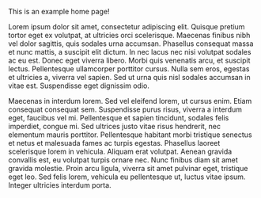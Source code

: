 This is an example home page!

Lorem ipsum dolor sit amet, consectetur adipiscing elit. Quisque pretium tortor eget ex volutpat, at ultricies orci scelerisque. Maecenas finibus nibh vel dolor sagittis, quis sodales urna accumsan. Phasellus consequat massa et nunc mattis, a suscipit elit dictum. In nec lacus nec nisi volutpat sodales ac eu est. Donec eget viverra libero. Morbi quis venenatis arcu, et suscipit lectus. Pellentesque ullamcorper porttitor cursus. Nulla sem eros, egestas et ultricies a, viverra vel sapien. Sed ut urna quis nisl sodales accumsan in vitae est. Suspendisse eget dignissim odio.

Maecenas in interdum lorem. Sed vel eleifend lorem, ut cursus enim. Etiam consequat consequat sem. Suspendisse purus risus, viverra a interdum eget, faucibus vel mi. Pellentesque et sapien tincidunt, sodales felis imperdiet, congue mi. Sed ultrices justo vitae risus hendrerit, nec elementum mauris porttitor. Pellentesque habitant morbi tristique senectus et netus et malesuada fames ac turpis egestas. Phasellus laoreet scelerisque lorem in vehicula. Aliquam erat volutpat. Aenean gravida convallis est, eu volutpat turpis ornare nec. Nunc finibus diam sit amet gravida molestie. Proin arcu ligula, viverra sit amet pulvinar eget, tristique eget leo. Sed felis lorem, vehicula eu pellentesque ut, luctus vitae ipsum. Integer ultricies interdum porta.
